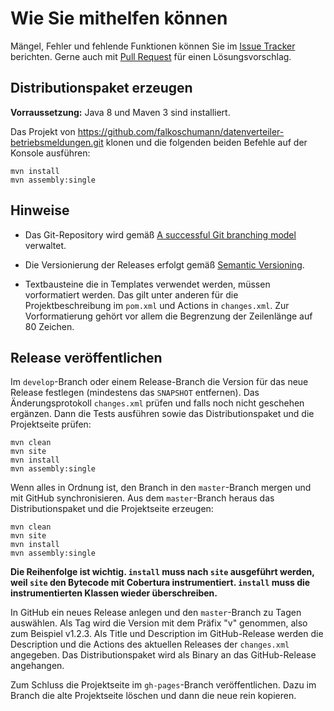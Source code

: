Wie Sie mithelfen können
========================

Mängel, Fehler und fehlende Funktionen können Sie im [Issue Tracker][issues]
berichten. Gerne auch mit [Pull Request][pulls] für einen Lösungsvorschlag.


Distributionspaket erzeugen
---------------------------

**Vorraussetzung:** Java 8 und Maven 3 sind installiert.

Das Projekt von https://github.com/falkoschumann/datenverteiler-betriebsmeldungen.git
klonen und die folgenden beiden Befehle auf der Konsole ausführen:

    mvn install
    mvn assembly:single


Hinweise
--------

  - Das Git-Repository wird gemäß [A successful Git branching model][branching]
    verwaltet.

  - Die Versionierung der Releases erfolgt gemäß [Semantic Versioning][semver].

  - Textbausteine die in Templates verwendet werden, müssen vorformatiert
    werden. Das gilt unter anderen für die Projektbeschreibung im `pom.xml` und
    Actions in `changes.xml`. Zur Vorformatierung gehört vor allem die
    Begrenzung der Zeilenlänge auf 80 Zeichen.


Release veröffentlichen
-----------------------

Im `develop`-Branch oder einem Release-Branch die Version für das neue Release
festlegen (mindestens das `SNAPSHOT` entfernen). Das Änderungsprotokoll
`changes.xml` prüfen und falls noch nicht geschehen ergänzen. Dann die Tests
ausführen sowie das Distributionspaket und die Projektseite prüfen:

    mvn clean
    mvn site
    mvn install
    mvn assembly:single

Wenn alles in Ordnung ist, den Branch in den `master`-Branch mergen und mit
GitHub synchronisieren. Aus dem `master`-Branch heraus das Distributionspaket
und die Projektseite erzeugen:

    mvn clean
    mvn site
    mvn install
    mvn assembly:single

**Die Reihenfolge ist wichtig. `install` muss nach `site` ausgeführt werden,
weil `site` den Bytecode mit Cobertura instrumentiert. `install` muss die
instrumentierten Klassen wieder überschreiben.**

In GitHub ein neues Release anlegen und den `master`-Branch zu Tagen auswählen.
Als Tag wird die Version mit dem Präfix "v" genommen, also zum Beispiel v1.2.3.
Als Title und Description im GitHub-Release werden die Description und die
Actions des aktuellen Releases der `changes.xml` angegeben. Das
Distributionspaket wird als Binary an das GitHub-Release angehangen.

Zum Schluss die Projektseite im `gh-pages`-Branch veröffentlichen. Dazu im
Branch die alte Projektseite löschen und dann die neue rein kopieren.


[issues]: https://github.com/falkoschumann/datenverteiler-betriebsmeldungen/issues
[pulls]: https://github.com/falkoschumann/datenverteiler-betriebsmeldungen/pulls
[semver]: http://semver.org
[branching]: http://nvie.com/posts/a-successful-git-branching-model/
